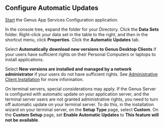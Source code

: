 ## Configure Automatic Updates

[Start](../../../developers/installation-and-configuration/configure-and-maintain-genus-server/how-to-start-the-genus-configuration-application.md "How to start the Genus Configuration application") the Genus App Services Configuration application.

In the console tree, expand the folder for your Directory. Click the **Data Sets** folder. Right-click your data set in the table to the right, and then in the shortcut menu, click **Properties**. Click the **Automatic Updates** tab.

Select **Automatically download new versions to Genus Desktop Clients** if your users have sufficient rights on their Personal Computers or laptops to install applications.

Select **New versions are installed and managed by a network administrator** if your users do not have sufficient rights. See [Administrative Client Installation](../../../developers/installation-and-configuration/install-genus-desktop-clients-silently-for-your-users.md) for more information.

On terminal servers, special considerations may apply. If the Genus Server is configured with automatic update on your application server, and the terminal server users are not granted administrative rights, you need to turn off automatic update on your terminal server. To do this, in the installation wizard on your terminal server, on the **Setup Type** page, select **Custom**. On the **Custom Setup** page, set **Enable Automatic Updates** to **This feature will not be available**.